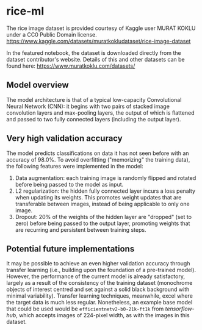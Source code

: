 # rice-ml
The rice image dataset is provided courtesy of Kaggle user MURAT KOKLU under a CC0 Public Domain license. https://www.kaggle.com/datasets/muratkokludataset/rice-image-dataset

In the featured notebook, the dataset is downloaded directly from the dataset contributor's website. Details of this and other datasets can be found here: https://www.muratkoklu.com/datasets/

## Model overview
The model architecture is that of a typical low-capacity Convolutional Neural Network (CNN): it begins with two pairs of stacked image convolution layers and max-pooling layers, the output of which is flattened and passed to two fully connected layers (including the output layer).

## Very high validation accuracy
The model predicts classifications on data it has not seen before with an accuracy of 98.0%. To avoid overfitting ("memorizing" the training data), the following features were implemented in the model:

1. Data augmentation: each training image is randomly flipped and rotated before being passed to the model as input.
2. L2 regularization: the hidden fully connected layer incurs a loss penalty when updating its weights. This promotes weight updates that are transferable between images, instead of being applicable to only one image.
3. Dropout: 20% of the weights of the hidden layer are "dropped" (set to zero) before being passed to the output layer, promoting weights that are recurring and persistent between training steps.

## Potential future implementations
It may be possible to achieve an even higher validation accuracy through transfer learning (i.e., building upon the foundation of a pre-trained model). However, the performance of the current model is already satisfactory, largely as a result of the consistency of the training dataset (monochrome objects of interest centred and set against a solid black background with minimal variability). Transfer learning techniques, meanwhile, excel where the target data is much less regular. Nonetheless, an example base model that could be used would be `efficientnetv2-b0-21k-ft1k` from _tensorflow-hub_, which accepts images of 224-pixel width, as with the images in this dataset.

